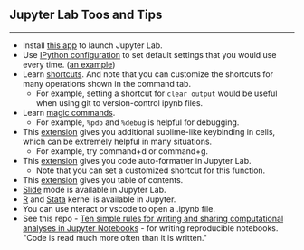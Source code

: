 ## Jupyter Lab Toos and Tips

---

- Install [this app](https://github.com/telamonian/jupyter-app) to launch Jupyter Lab.
- Use [IPython configuration](https://ipython.readthedocs.io/en/stable/config/intro.html) to set default settings that you would use every time. ([an example](settings/ipython_config.py))
- Learn [shortcuts](https://www.dataquest.io/blog/jupyter-notebook-tips-tricks-shortcuts/). And note that you can customize the shortcuts for many operations shown in the command tab.
  - For example, setting a shortcut for `clear output` would be useful when using git to version-control ipynb files.
- Learn [magic commands](https://ipython.readthedocs.io/en/stable/interactive/magics.html).
  - For example, `%pdb` and `%debug` is helpful for debugging.
- This [extension](https://github.com/ryantam626/jupyterlab_sublime) gives you additional sublime-like keybinding in cells, which can be extremely helpful in many situations.
  - For example, try command+d or command+g.
- This [extension](https://github.com/ryantam626/jupyterlab_code_formatter) gives you code auto-formatter in Jupyter Lab.
  - Note that you can set a customized shortcut for this function.
- This [extension](https://github.com/jupyterlab/jupyterlab-toc) gives you table of contents.
- [Slide](https://jupyterlab.readthedocs.io/en/stable/user/export.html) mode is available in Jupyter Lab.
- [R](https://github.com/IRkernel/IRkernel) and [Stata](https://github.com/kylebarron/stata_kernel) kernel is available in Jupyter.
- You can use nteract or vscode to open a .ipynb file.
- See this repo - [Ten simple rules for writing and sharing computational analyses in Jupyter Notebooks](https://github.com/jupyter-guide/ten-rules-jupyter) - for writing reproducible notebooks. "Code is read much more often than it is written."
